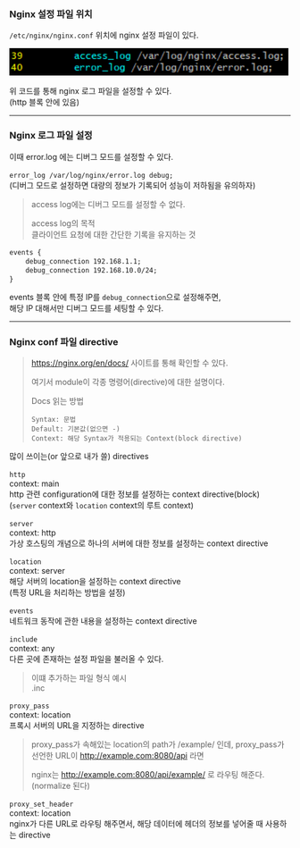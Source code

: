 ### Nginx 설정 파일 위치

`/etc/nginx/nginx.conf` 위치에 nginx 설정 파일이 있다.

<img src="../img/nginx_1.png" width="500">

위 코드를 통해 nginx 로그 파일을 설정할 수 있다.  
(http 블록 안에 있음)

---

### Nginx 로그 파일 설정

이때 error.log 에는 디버그 모드를 설정할 수 있다.

`error_log /var/log/nginx/error.log debug;`  
(디버그 모드로 설정하면 대량의 정보가 기록되어 성능이 저하됨을 유의하자)

> access log에는 디버그 모드를 설정할 수 없다.
>
> access log의 목적  
> 클라이언트 요청에 대한 간단한 기록을 유지하는 것

```
events {
    debug_connection 192.168.1.1;
    debug_connection 192.168.10.0/24;
}
```  
events 블록 안에 특정 IP를 `debug_connection`으로 설정해주면,  
해당 IP 대해서만 디버그 모드를 세팅할 수 있다.

---

### Nginx conf 파일 directive

> https://nginx.org/en/docs/ 사이트를 통해 확인할 수 있다.
> 
> 여기서 module이 각종 명령어(directive)에 대한 설명이다.
> 
> Docs 읽는 방법
> ```
> Syntax: 문법
> Default: 기본값(없으면 -)
> Context: 해당 Syntax가 적용되는 Context(block directive)
> ```

많이 쓰이는(or 앞으로 내가 쓸) directives

`http`  
context: main  
http 관련 configuration에 대한 정보를 설정하는 context directive(block)  
(`server` context와 `location` context의 루트 context)

`server`  
context: http  
가상 호스팅의 개념으로 하나의 서버에 대한 정보를 설정하는 context directive

`location`  
context: server  
해당 서버의 location을 설정하는 context directive  
(특정 URL을 처리하는 방법을 설정)

`events`  
네트워크 동작에 관한 내용을 설정하는 context directive

`include`  
context: any  
다른 곳에 존재하는 설정 파일을 불러올 수 있다.

> 이떄 추가하는 파일 형식 예시  
> .inc

`proxy_pass`  
context: location  
프록시 서버의 URL을 지정하는 directive

> proxy_pass가 속해있는 location의 path가 /example/ 인데,
> proxy_pass가 선언한 URL이 http://example.com:8080/api 라면
> 
> nginx는 http://example.com:8080/api/example/ 로 라우팅 해준다.  
> (normalize 된다)

`proxy_set_header`  
context: location  
nginx가 다른 URL로 라우팅 해주면서, 해당 데이터에 헤더의 정보를 넣어줄 때 사용하는 directive